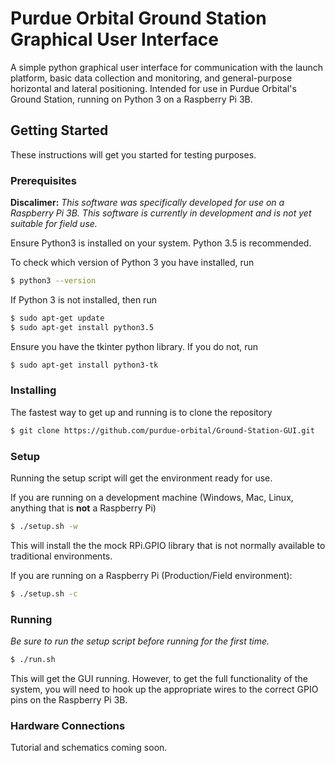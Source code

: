 # Purdue Orbital Ground Station Graphical User Interface

A simple python graphical user interface for communication with the launch platform, basic data collection and monitoring, and general-purpose horizontal and lateral positioning. Intended for use in Purdue Orbital's Ground Station, running on Python 3 on a Raspberry Pi 3B. 

## Getting Started

These instructions will get you started for testing purposes. 

### Prerequisites

__Discalimer:__ _This software was specifically developed for use on a Raspberry Pi 3B. This software is currently in development and is not yet suitable for field use._

Ensure Python3 is installed on your system. Python 3.5 is recommended.

To check which version of Python 3 you have installed, run 

```sh
$ python3 --version
```

If Python 3 is not installed, then run

```sh
$ sudo apt-get update
$ sudo apt-get install python3.5
```
Ensure you have the tkinter python library. If you do not, run
```sh
$ sudo apt-get install python3-tk
```

### Installing

The fastest way to get up and running is to clone the repository

```sh
$ git clone https://github.com/purdue-orbital/Ground-Station-GUI.git
```

### Setup

Running the setup script will get the environment ready for use.

If you are running on a development machine (Windows, Mac, Linux, anything that is __not__ a Raspberry Pi)
```sh
$ ./setup.sh -w
```
This will install the the mock RPi.GPIO library that is not normally available to traditional environments.

If you are running on a Raspberry Pi (Production/Field environment):
```sh
$ ./setup.sh -c
```

### Running

_Be sure to run the setup script before running for the first time._
```sh
$ ./run.sh
```

This will get the GUI running. However, to get the full functionality of the system, you will need to hook up the appropriate wires to the correct GPIO pins on the Raspberry Pi 3B.

### Hardware Connections

Tutorial and schematics coming soon.


